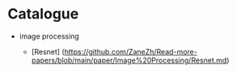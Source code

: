 # Catalogue

- image processing 

  - [Resnet] (https://github.com/ZaneZh/Read-more-papers/blob/main/paper/Image%20Processing/Resnet.md)

  
